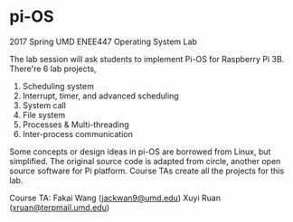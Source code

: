 # pi-OS
2017 Spring UMD ENEE447 Operating System Lab

The lab session will ask students to implement Pi-OS for Raspberry Pi 3B. There're 6 lab projects, 
1) Scheduling system
2) Interrupt, timer, and advanced scheduling
3) System call
4) File system
5) Processes & Multi-threading
6) Inter-process communication

Some concepts or design ideas in pi-OS are borrowed from Linux, but simplified. 
The original source code is adapted from circle, another open source software for Pi platform. Course TAs create all the projects for this lab.

Course TA: Fakai Wang (jackwan9@umd.edu)
           Xuyi Ruan  (xruan@terpmail.umd.edu)









